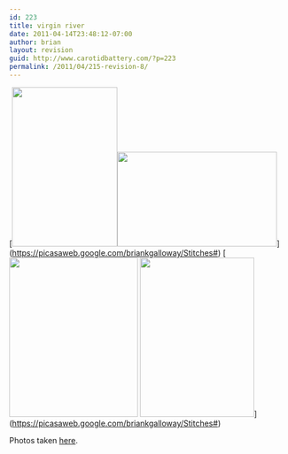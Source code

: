 ```yaml
---
id: 223
title: virgin river
date: 2011-04-14T23:48:12-07:00
author: brian
layout: revision
guid: http://www.carotidbattery.com/?p=223
permalink: /2011/04/215-revision-8/
---
```

[[<img title="Center" src="https://i1.wp.com/lh3.googleusercontent.com/_gNb0_qqamzE/TafjGDNr5ZI/AAAAAAAAJR0/_M7iTHAuipA/s288/IMG_8461_stitch.jpg?resize=190%2C288&#038;ssl=1" alt="" width="190" height="288" data-recalc-dims="1" />](https://picasaweb.google.com/briankgalloway/Stitches#)<img title="Left" src="https://i1.wp.com/lh6.googleusercontent.com/_gNb0_qqamzE/TafjLgUcRdI/AAAAAAAAJR8/EC14meYkrTw/s288/IMG_8457_stitch.jpg?resize=288%2C171&#038;ssl=1" alt="" width="288" height="171" data-recalc-dims="1" />](https://picasaweb.google.com/briankgalloway/Stitches#)  [[<img title="Right" src="https://i2.wp.com/lh5.googleusercontent.com/_gNb0_qqamzE/TafjPOi562I/AAAAAAAAJSE/DdKBcwC-V40/s288/IMG_8463_stitch.jpg?resize=232%2C288&#038;ssl=1" alt="" width="232" height="288" data-recalc-dims="1" />](https://picasaweb.google.com/briankgalloway/Stitches#) [<img class="alignleft" title="Tisha" src="https://i2.wp.com/lh6.googleusercontent.com/_gNb0_qqamzE/TafpXeSBmbI/AAAAAAAAJSk/MOS9exKIw9Q/s288/IMG_8468.JPG?resize=206%2C288&#038;ssl=1" alt="" width="206" height="288" data-recalc-dims="1" />](https://picasaweb.google.com/briankgalloway/Stitches#)](https://picasaweb.google.com/briankgalloway/Stitches#)

Photos taken <a title="Virgin River" href="http://maps.google.com/?ie=UTF8&hq=&hnear=Solana+Beach,+San+Diego,+California&ll=36.921223,-113.857241&spn=0.004683,0.013733&t=h&z=17" target="_blank">here</a>.

<div>
</div>

<div>
</div>
